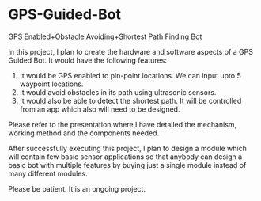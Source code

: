# GPS-Guided-Bot
GPS Enabled+Obstacle Avoiding+Shortest Path Finding Bot

In this project, I plan to create the hardware and software aspects of a GPS Guided Bot. 
It would have the following features:
1. It would be GPS enabled to pin-point locations. We can input upto 5 waypoint locations.
2. It would avoid obstacles in its path using ultrasonic sensors.
3. It would also be able to detect the shortest path.
It will be controlled from an app which also will need to be designed.

Please refer to the presentation where I have detailed the mechanism, working method and the components needed.

After successfully executing this project, I plan to design a module which will contain few basic sensor applications so that anybody can design a basic bot with multiple features by buying just a single module instead of many different modules.

Please be patient. It is an ongoing project.
